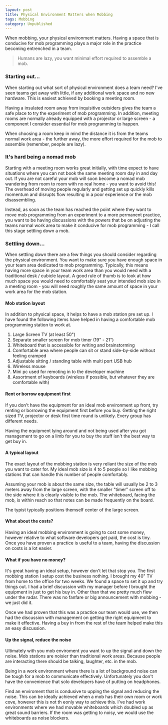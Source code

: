 ```yaml
---
layout: post
title: Physical Environment Matters when Mobbing
tags: Mobbing
category: Unpublished
---
```


When mobbing, your physical environment matters. Having a space that is conducive for mob programming plays a major role in the practice becoming entrenched in a team.

> Humans are lazy, you want minimal effort required to assemble a mob.

### Starting out...

When starting out what sort of physical environment does a team need? I've seen teams get away with little, if any additional work space and no new hardware. This is easiest achieved by booking a meeting room.  

Having a insulated room away from inquisitive outsiders gives the team a safe place to try the experiment of mob programming. In addition, meeting rooms are normally already equipped with a projector or large screen - a component I consider essential for mob programming to happen. 

When choosing a room keep in mind the distance it is from the teams normal work area - the further away, the more effort required for the mob to assemble (remember, people are lazy).

### It's hard being a nomad mob  

Starting with a meeting room works great initially, with time expect to have situations where you can not book the same meeting room day in and day out. If you are not careful your mob will soon become a nomad mob wandering from room to room with no real home - you want to avoid this! The overhead of moving people regularly and getting set up quickly kills momentum and disrupts flow resulting in a poor experience or the mob disassembling.  

Instead, as soon as the team has reached the point where they want to move mob programming from an experiment to a more permanent practice, you want to be having discussions with the powers that be on adjusting the teams normal work area to make it conducive for mob programming - I call this stage settling down a mob.

### Settling down...

When settling down there are a few things you should consider regarding the physical environment. You want to make sure you have enough space in your team area dedicated to mob programming. Typically, this means having more space in your team work area than you would need with a traditional desk / cubicle layout. A good rule of thumb is to look at how much space you would need to comfortably seat your intended mob size in a meeting room - you will need roughly the same amount of space in your work area for the mob station.

#### Mob station layout

In addition to physical space, it helps to have a mob station pre set up. I have found the following items have helped in having a comfortable mob programming station to work at.  

1. Large Screen TV (at least 50")  
2. Separate smaller screen for mob timer (19" - 21")
3. Whiteboard that is accessible for writing and brainstorming  
4. Comfortable area where people can sit or stand side-by-side without feeling cramped  
5. Adjustable sitting / standing table with multi port USB hub 
6. Wireless mouse  
7. Mini pc used for remoting in to the developer machine
8. Assortment of keyboards (wireless if possible, but whatever they are comfortable with)   

#### Rent or borrow equipment first

If you don't have the equipment for an ideal mob environment up front, try renting or borrowing the equipment first before you buy. Getting the right sized TV, projector or desk first time round is unlikely. Every group has different needs.

Having the equipment lying around and not being used after you got management to go on a limb for you to buy the stuff isn't the best way to get buy in.

#### A typical layout

The exact layout of the mobbing station is very reliant the size of the mob you want to cater for. My ideal mob size is 4 to 5 people so I like mobbing stations that can handle this number of people comfortably.

Assuming your mob is about the same size, the table will usually be 2 to 3 meters away from the large screen, with the smaller "timer" screen off to the side where it is clearly visible to the mob. The whiteboard, facing the mob, is within reach so that notes can be made frequently on the board.

The typist typically positions themself center of the large screen.

#### What about the costs?

Having an ideal mobbing environment is going to cost some money, however relative to what software developers get paid, the cost is tiny. Once you have proven a practice is useful to a team, having the discussion on costs is a lot easier.

#### What if you have no money?

It's great having an ideal setup, however don't let that stop you. The first mobbing station I setup cost the business nothing. I brought my 40" TV from home to the office for two weeks. We found a space to set it up and try things out. I had a brief discussion with my manager before I brought the equipment in just to get his buy in. Other than that we pretty much flew under the radar. There was no fanfare or big announcement with mobbing - we just did it.

Once we had proven that this was a practice our team would use, we then had the discussion with management on getting the right equipment to make it effective. Having a buy in from the rest of the team helped make this an easy discussion.

#### Up the signal, reduce the noise

Ultimately with you mob enviroment you want to up the signal and down the noise. Mob stations are noisier than traditional work areas. Because people are interacting there should be talking, laughter, etc. in the mob.

Being in a work environment where there is a lot of background noise can be tough for a mob to communicate effectively. Unfortunately you don't have the convenience that solo developers have of putting on headphones. 

Find an enviroment that is condusive to upping the signal and reducing the noise. This can be ideally achieved  when a mob has their own room or work cove, however this is not th eonly way to achieve this. I've had work environments where we had movable whiteboards which doubled up as great sound barriers. If the room was getting to noisy, we would use the whiteboards as noise blockers.

